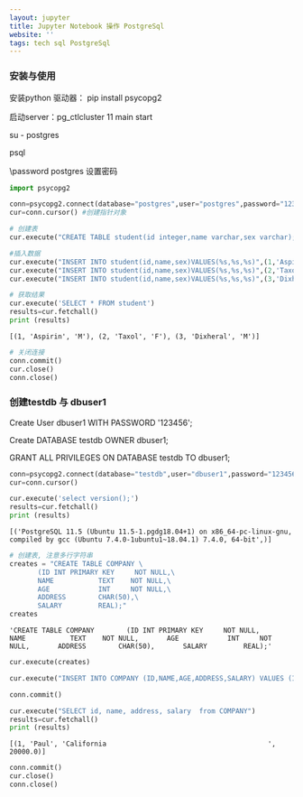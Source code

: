 ```yaml
---
layout: jupyter
title: Jupyter Notebook 操作 PostgreSql
website: ''
tags: tech sql PostgreSql 
---
```


### 安装与使用
安装python 驱动器： pip install psycopg2        

启动server：pg_ctlcluster 11 main start      

su - postgres

psql

\password postgres 设置密码


```python
import psycopg2
```


```python
conn=psycopg2.connect(database="postgres",user="postgres",password="123456",host="localhost",port="5432")
cur=conn.cursor() #创建指针对象
```


```python
# 创建表
cur.execute("CREATE TABLE student(id integer,name varchar,sex varchar);")
```


```python
#插入数据
cur.execute("INSERT INTO student(id,name,sex)VALUES(%s,%s,%s)",(1,'Aspirin','M'))
cur.execute("INSERT INTO student(id,name,sex)VALUES(%s,%s,%s)",(2,'Taxol','F'))
cur.execute("INSERT INTO student(id,name,sex)VALUES(%s,%s,%s)",(3,'Dixheral','M'))
```


```python
# 获取结果
cur.execute('SELECT * FROM student')
results=cur.fetchall()
print (results)
```

    [(1, 'Aspirin', 'M'), (2, 'Taxol', 'F'), (3, 'Dixheral', 'M')]



```python
# 关闭连接
conn.commit()
cur.close()
conn.close()
```

### 创建testdb 与 dbuser1 
Create User dbuser1 WITH PASSWORD '123456';

Create DATABASE testdb OWNER dbuser1;

GRANT ALL PRIVILEGES ON DATABASE testdb TO dbuser1;



```python
conn=psycopg2.connect(database="testdb",user="dbuser1",password="123456",host="localhost",port="5432")
cur=conn.cursor()
```


```python
cur.execute('select version();')
results=cur.fetchall()
print (results)
```

    [('PostgreSQL 11.5 (Ubuntu 11.5-1.pgdg18.04+1) on x86_64-pc-linux-gnu, compiled by gcc (Ubuntu 7.4.0-1ubuntu1~18.04.1) 7.4.0, 64-bit',)]



```python
# 创建表, 注意多行字符串
creates = "CREATE TABLE COMPANY \
       (ID INT PRIMARY KEY     NOT NULL,\
       NAME           TEXT    NOT NULL,\
       AGE            INT     NOT NULL,\
       ADDRESS        CHAR(50),\
       SALARY         REAL);"
creates
```




    'CREATE TABLE COMPANY        (ID INT PRIMARY KEY     NOT NULL,       NAME           TEXT    NOT NULL,       AGE            INT     NOT NULL,       ADDRESS        CHAR(50),       SALARY         REAL);'




```python
cur.execute(creates)
```


```python
cur.execute("INSERT INTO COMPANY (ID,NAME,AGE,ADDRESS,SALARY) VALUES (1, 'Paul', 32, 'California', 20000.00 );")
```


```python
conn.commit()
```


```python
cur.execute("SELECT id, name, address, salary  from COMPANY")
results=cur.fetchall()
print (results)
```

    [(1, 'Paul', 'California                                        ', 20000.0)]



```python
conn.commit()
cur.close()
conn.close()
```


```python

```
